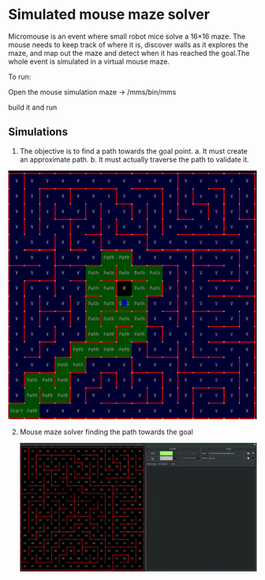 # Simulated mouse maze solver

Micromouse is an event where small robot mice solve a 16×16 maze. The mouse needs to keep track of where it is, discover walls as it explores the maze, and map out the maze and detect when it has reached the goal.The whole event is simulated in a virtual mouse maze.

To run:

Open the mouse simulation maze -> /mms/bin/mms

build it and run

## Simulations

1. The objective is to find a path towards the goal point.
  a. It must create an approximate path.
  b. It must actually traverse the path to validate it.
  
  ![ss1](extras/sim_ss1.png)
  

2. Mouse maze solver finding the path towards the goal

    ![simulation](extras/simulation.gif)
